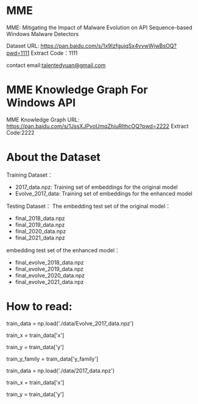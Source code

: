 # MME
MME: Mitigating the Impact of Malware Evolution on API Sequence-based Windows Malware Detectors

Dataset URL: https://pan.baidu.com/s/1x9IzfgujqSx4vywWjwBsOQ?pwd=1111  Extract Code：1111

contact email:talentedyuan@gmail.com

# MME Knowledge Graph For Windows API
MME Knowledge Graph
URL: https://pan.baidu.com/s/1JssXJPvoUmqZhiuRlthcOQ?pwd=2222 Extract Code:2222

# About the Dataset
Training Dataset：
- 2017_data.npz: Training set of embeddings for the original model
- Evolve_2017_data: Training set of embeddings for the enhanced model

Testing Dataset：
The embedding test set of the original model：
- final_2018_data.npz
- final_2019_data.npz
- final_2020_data.npz
- final_2021_data.npz

embedding test set of the enhanced model：
- final_evolve_2018_data.npz
- final_evolve_2019_data.npz
- final_evolve_2020_data.npz
- final_evolve_2021_data.npz

# How to read: 
train_data = np.load('./data/Evolve_2017_data.npz')

train_x = train_data['x']

train_y = train_data['y']

train_y_family = train_data['y_family']


train_data = np.load('./data/2017_data.npz')

train_x = train_data['x']

train_y = train_data['y']

